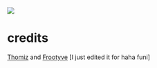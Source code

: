 <img src="https://cdn.discordapp.com/emojis/796510033096867880.png?v=1"/>

# credits
[Thomiz](https://github.com/JeanOUINA) and [Frootyve](https://github.com/FrootyveS) 
[I just edited it for haha funi]
